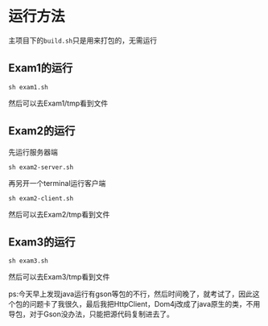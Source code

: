 # 运行方法

主项目下的`build.sh`只是用来打包的，无需运行

## Exam1的运行

`sh exam1.sh`

然后可以去Exam1/tmp看到文件

## Exam2的运行

先运行服务器端

`sh exam2-server.sh`

再另开一个terminal运行客户端

`sh exam2-client.sh`

然后可以去Exam2/tmp看到文件

## Exam3的运行

`sh exam3.sh`

然后可以去Exam3/tmp看到文件

ps:今天早上发现java运行有gson等包的不行，然后时间晚了，就考试了，因此这个包的问题卡了我很久，最后我把HttpClient，Dom4j改成了java原生的类，不用导包，对于Gson没办法，只能把源代码复制进去了。

